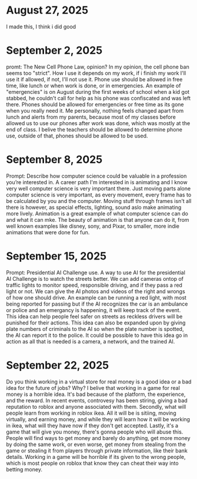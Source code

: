 # August 27, 2025
I made this, I think i did good
# September 2, 2025
promt: The New Cell Phone Law, opinion?
In my opinion, the cell phone ban seems too "strict". How I use it depends on my work, if i finish my work I'll use it if allowed, if not, I'll not use it. Phone use should be allowed in free time, like lunch or when work is done, or in emergencies. An example of "emergencies" is on August during the first weeks of school when a kid got stabbed, he couldn't call for help as his phone was confiscated and was left there. Phones should be allowed for emergencies or free time as its gone when you really need it. Me personally, nothing feels changed apart from lunch and alerts from my parents, because most of my classes before allowed us to use our phones after work was done, which was mostly at the end of class. I belive the teachers should be allowed to determine phone use, outside of that, phones should be allowed to be used.
# September 8, 2025
Prompt: Describe how computer science could be valuable in a profession you’re interested in.
A career path I'm interested in is animating and I know very well computer science is very important there. Just moving parts alone computer science is very important, as every movement, every frame has to be calculated by you and the computer. Moving stuff through frames isn't all there is however, as special effects, lighting, sound aslo make animating more lively. Animation is a great example of what computer science can do and what it can mke. The beauty of animation is that anyone can do it, from well known examples like disney, sony, and Pixar, to smaller, more indie animations that were done for fun.
# September 15, 2025
Prompt: Presidential AI Challenge use.
A way to use AI for the presidential AI Challenge is to watch the streets better. We can add cameras ontop of traffic lights to monitor speed, responsible driving, and if they pass a red light or not. We can give the AI photos and videos of the right and wrongs of how one should drive. An example can be running a red light, with most being reported for passing but if the AI recognizes the car is an ambulance or police and an emergancy is happening, it will keep track of the event. This idea can help people feel safer on streets as reckless drivers will be punished for their actions. This idea can also be expanded upon by giving plate numbers of criminals to the AI so when the plate number is spotted, the AI can report it to the police. It could be possible to have this idea go in action as all that is needed is a camera, a network, and the trained AI.
# September 22, 2025
Do you think working in a virtual store for real money is a good idea or a bad idea for the future of jobs? Why?
I belive that working in a game for real money is a horrible idea. It's bad because of the platform, the experience, and the reward. In recent events, controvesy has been stiring, giving a bad reputation to roblox and anyone associated with them. Secondly, what will people learn from working in roblox ikea. All it will be is sitiing, moving virtually, and earning money, and while they will learn how it will be working in ikea, what will they have now if they don't get accepted. Lastly, it's a game that will give you money, there's gonna people who will abuse this. People will find ways to get money and barely do anything, get more money by doing the same work, or even worse, get money from stealing from the game or stealing it from players through private information, like their bank details. Working in a game will be horrible if its given to the wrong people, which is most people on roblox that know they can cheat their way into betting money.
